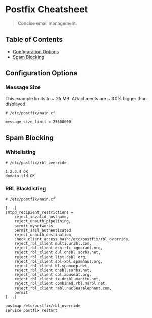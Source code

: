 # Postfix Cheatsheet

> Concise email management.

## Table of Contents

- [Configuration Options](#configuration-options)
- [Spam Blocking](#spam-blocking)

## Configuration Options

### Message Size
This example limits to ~ 25 MB. Attachments are ~ 30% bigger than displayed.
```
# /etc/postfix/main.cf

message_size_limit = 25600000
```

## Spam Blocking

### Whitelisting
```
# /etc/postfix/rbl_override

1.2.3.4 OK
domain.tld OK
```

### RBL Blacklisting

```
# /etc/postfix/main.cf

[...]
smtpd_recipient_restrictions =
    reject_invalid_hostname,
    reject_unauth_pipelining,
    permit_mynetworks,
    permit_sasl_authenticated,
    reject_unauth_destination,
    check_client_access hash:/etc/postfix/rbl_override,
    reject_rbl_client multi.uribl.com,
    reject_rbl_client dsn.rfc-ignorant.org,
    reject_rbl_client dul.dnsbl.sorbs.net,
    reject_rbl_client list.dsbl.org,
    reject_rbl_client sbl-xbl.spamhaus.org,
    reject_rbl_client bl.spamcop.net,
    reject_rbl_client dnsbl.sorbs.net,
    reject_rbl_client cbl.abuseat.org,
    reject_rbl_client ix.dnsbl.manitu.net,
    reject_rbl_client combined.rbl.msrbl.net,
    reject_rbl_client rabl.nuclearelephant.com,
    permit
[...]
```

```bash
postmap /etc/postfix/rbl_override
service postfix restart
```

